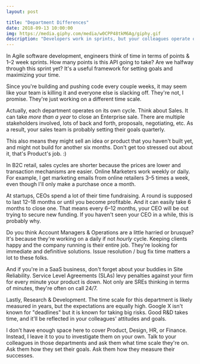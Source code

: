 ```yaml
---
layout: post

title: "Department Differences"
date: 2018-09-13 10:00:00
img: https://media.giphy.com/media/w0CPP48tkM6Ag/giphy.gif
description: "Developers work in sprints, but your colleagues operate on different time scales"
---
```


In Agile software development, engineers think of time in terms of points &amp; 1–2 week sprints. How many points is this API going to take? Are we halfway through this sprint yet? It's a useful framework for setting goals and maximizing your time.

Since you're building and pushing code every couple weeks, it may seem like your team is killing it and everyone else is slacking off. They're not, I promise. They're just working on a different time scale.

Actually, each department operates on its own cycle. Think about Sales. It can take _more than a year_ to close an Enterprise sale. There are multiple stakeholders involved, lots of back and forth, proposals, negotiating, etc. As a result, your sales team is probably setting their goals quarterly.

This also means they might sell an idea or product that you haven't built yet, and might not build for another six months. Don't get too stressed out about it, that's Product's job. :)

In B2C retail, sales cycles are shorter because the prices are lower and transaction mechanisms are easier. Online Marketers work weekly or daily. For example, I get marketing emails from online retailers 3–5 times a week, even though I'll only make a purchase once a month.

At startups, CEOs spend a lot of their time fundraising. A round is supposed to last 12–18 months or until you become profitable. And it can easily take 6 months to close one. That means every 6–12 months, your CEO will be out trying to secure new funding. If you haven't seen your CEO in a while, this is probably why.

Do you think Account Managers &amp; Operations are a little harried or brusque? It's because they're working on a daily if not _hourly_ cycle. Keeping clients happy and the company running is their entire job. They're looking for immediate and definitive solutions. Issue resolution / bug fix time matters a lot to these folks.

And if you're in a SaaS business, don't forget about your buddies in Site Reliability. Service Level Agreements (SLAs) levy penalties against your firm for every minute your product is down. Not only are SREs thinking in terms of minutes, they're often on call 24/7.

Lastly, Research &amp; Development. The time scale for this department is likely measured in years, but the expectations are equally high. Google X isn't known for "deadlines" but it is known for taking big risks. Good R&amp;D takes time, and it'll be reflected in your colleagues' attitudes and goals.

I don't have enough space here to cover Product, Design, HR, or Finance. Instead, I leave it to you to investigate them on your own. Talk to your colleagues in those departments and ask them what time scale they're on. Ask them how they set their goals. Ask them how they measure their successes.